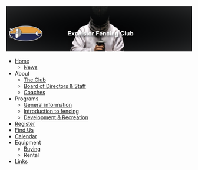 ![banner](images/banner-Excelsior.png)

- [Home](index.md)
	- [News](News.md)
- About
	- [The Club](Excelsior_Fencing_Club.md)
	- [Board of Directors & Staff](Board_of_Directors.md)
	- [Coaches](Coaches.md)
- Programs
	- [General information](General_information.md)
	- [Introduction to fencing](Intro_to_Fencing.md)
	- [Development & Recreation](Development_and_Recreation.md)
- [Register](https://excelsiorfencingclub.wildapricot.org/Join-us)
- [Find Us](Find_us.md)
- [Calendar](Calendar.md)
- Equipment
	- [Buying](Buying.md)
	- Rental
- [Links](Links.md)
